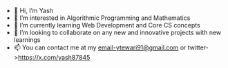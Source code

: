 - 👋 Hi, I’m Yash
- 👀 I’m interested in Algorithmic Programming and Mathematics
- 🌱 I’m currently learning Web Development and Core CS concepts
- 💞️ I’m looking to collaborate on any new and innovative projects with new learnings
- 📫 You can contact me at my email-ytewari91@gmail.com or twitter->https://x.com/yash87845
<!---
deku878/deku878 is a ✨ special ✨ repository because its `README.md` (this file) appears on your GitHub profile.
You can click the Preview link to take a look at your changes.
--->
